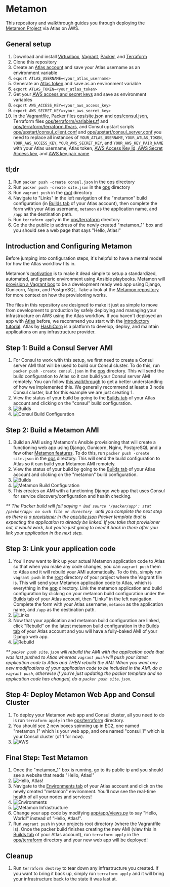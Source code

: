 Metamon
===================
This repository and walkthrough guides you through deploying the [Metamon Project](https://github.com/tryolabs/metamon) via Atlas on AWS.

General setup
-------------
1. Download and install [Virtualbox](https://www.virtualbox.org/wiki/Downloads), [Vagrant](https://www.vagrantup.com/downloads.html), [Packer](https://www.packer.io/downloads.html), and [Terraform](https://www.terraform.io/downloads.html)
2. Clone this repository
3. Create an [Atlas account](https://atlas.hashicorp.com/account/new?utm_source=github&utm_medium=examples&utm_campaign=metamon) and save your Atlas username as an environment variable
  1. `export ATLAS_USERNAME=<your_atlas_username>`
4. Generate an [Atlas token](https://atlas.hashicorp.com/settings/tokens) and save as an environment variable
  1. `export ATLAS_TOKEN=<your_atlas_token>`
5. Get your [AWS access and secret keys](http://docs.aws.amazon.com/AWSSimpleQueueService/latest/SQSGettingStartedGuide/AWSCredentials.html) and save as environment variables
  1. `export AWS_ACCESS_KEY=<your_aws_access_key>`
  2. `export AWS_SECRET_KEY=<your_aws_secret_key>`
6. In the [Vagrantfile](Vagrantfile), Packer files [ops/site.json](ops/site.json) and [ops/consul.json](ops/consul.json), Terraform files [ops/terraform/variables.tf](ops/terraform/variables.tf) and [ops/terraform/terraform.tfvars](ops/terraform/terraform.tfvars), and Consul upstart scripts [ops/upstart/consul_client.conf](ops/upstart/consul_client.conf) and [ops/upstart/consul_server.conf](ops/upstart/consul_server.conf) you need to replace all instances of `YOUR_ATLAS_USERNAME`, `YOUR_ATLAS_TOKEN`, `YOUR_AWS_ACCESS_KEY`, `YOUR_AWS_SECRET_KEY`, and `YOUR_AWS_KEY_PAIR_NAME` with your Atlas username, Atlas token, [AWS Access Key Id, AWS Secret Access key](http://docs.aws.amazon.com/AWSSimpleQueueService/latest/SQSGettingStartedGuide/AWSCredentials.html), and [AWS key pair name](http://docs.aws.amazon.com/gettingstarted/latest/wah/getting-started-prereq.html)

tl;dr
-----------------------------------------------
1. Run `packer push -create consul.json` in the [ops](ops) directory
2. Run `packer push -create site.json` in the [ops](ops) directory
3. Run `vagrant push` in the [root]() directory
4. Navigate to "Links" in the left navigation of the "metamon" build configuration (in [Builds tab](https://atlas.hashicorp.com/builds) of your Atlas account), then complete the form with your Atlas username, `metamon` as the application name, and `/app` as the destination path.
5. Run `terraform apply` in the [ops/terraform](ops/terraform) directory
6. Go the the public ip address of the newly created "metamon_1" box and you should see a web page that says "Hello, Atlas!"

Introduction and Configuring Metamon
-----------------------------------------------
Before jumping into configuration steps, it's helpful to have a mental model for how the Atlas workflow fits in.

Metamon's [motivation](https://github.com/tryolabs/metamon#motivation) is to make it dead simple to setup a standardized, automated, and generic environment using Ansible playbooks. Metamon will [provision a Vagrant box](https://github.com/tryolabs/metamon#features) to be a development ready web app using Django, Gunicorn, Nginx, and PostgreSQL. Take a look at the [Metamon repository](https://github.com/tryolabs/metamon) for more context on how the provisioning works.

The files in this repository are designed to make it just as simple to move from development to production by safely deploying and managing your infrastructure on AWS using the Atlas workflow. If you haven't deployed an app with [Atlas](https://atlas.hashicorp.com) before, we recommend you start with the [introductory tutorial](https://atlas.hashicorp.com/help/getting-started/getting-started-overview). Atlas by [HashiCorp](https://hashicorp.com) is a platform to develop, deploy, and maintain applications on any infrastructure provider.

Step 1: Build a Consul Server AMI
-------------------------
1. For Consul to work with this setup, we first need to create a Consul server AMI that will be used to build our Consul cluster. To do this, run `packer push -create consul.json` in the [ops](ops) directory. This will send the build configuration to Atlas so it can build your Consul server AMI remotely. You can follow [this walkthrough](https://github.com/hashicorp/atlas-examples/tree/master/consul) to get a better understanding of how we implemented this. We generally recommend at least a 3 node Consul cluster, but for this example we are just creating 1.
2. View the status of your build by going to the [Builds tab](https://atlas.hashicorp.com/builds) of your Atlas account and clicking on the "consul" build configuration.
  1. ![Builds](screenshots/builds.png?raw=true)
  2. ![Consul Build Configuration](screenshots/consul_build_conf.png?raw=true)

Step 2: Build a Metamon AMI
-------------------------
1. Build an AMI using Metamon's Ansible provisioning that will create a functioning web app using Django, Gunicorn, Nginx, PostgreSQL and a few other [Metamon features](https://github.com/tryolabs/metamon#features). To do this, run `packer push -create site.json` in the [ops](ops) directory. This will send the build configuration to Atlas so it can build your Metamon AMI remotely.
2. View the status of your build by going to the [Builds tab](https://atlas.hashicorp.com/builds) of your Atlas account and clicking on the "metamon" build configuration.
  1. ![Builds](screenshots/builds.png?raw=true)
  2. ![Metamon Build Configuration](screenshots/metamon_build_conf.png?raw=true)
3. This creates an AMI with a functioning Django web app that uses Consul for service discovery/configuration and health checking.

_\** The Packer build will fail saying `* Bad source '/packer/app': stat /packer/app: no such file or directory
` until you complete the next step as there is a [provisioner](ops/site.json#L65) in the [ops/site.json](ops/site.json) Packer template that is expecting the application to already be linked. If you take that provisioner out, it would work, but you're just going to need it back in there after you link your application in the next step._

Step 3: Link your application code
-------------------------
1. You'll now want to link up your actual Metamon application code to Atlas so that when you make any code changes, you can `vagrant push` them to Atlas and it will rebuild your AMI automatically. To do this, simply run `vagrant push` in the [root]() directory of your project where the Vagrant file is. This will send your Metamon application code to Atlas, which is everything in the [app](app) directory. Link the metamon application and build configuration by clicking on your metamon build configuration under the [Builds tab](https://atlas.hashicorp.com/builds) of your Atlas account, then "Links" in the left navigation. Complete the form with your Atlas username, `metamon` as the application name, and `/app` as the destination path.
  1. ![Links](screenshots/links.png?raw=true)
2. Now that your application and metamon build configuration are linked, click "Rebuild" on the latest metamon build configuration in the [Builds tab](https://atlas.hashicorp.com/builds) of your Atlas account and you will have a fully-baked AMI of your Django web app.
  1. ![Rebuild](screenshots/rebuild.png?raw=true)

_\** `packer push site.json` will rebuild the AMI with the application code that was last pushed to Atlas whereas `vagrant push` will push your latest application code to Atlas and THEN rebuild the AMI. When you want any new modifications of your application code to be included in the AMI, do a `vagrant push`, otherwise if you're just updating the packer template and no application code has changed, do a `packer push site.json`._

Step 4: Deploy Metamon Web App and Consul Cluster
--------------------------
1. To deploy your Metamon web app and Consul cluster, all you need to do is run `terraform apply` in the [ops/terraform](ops/terraform) directory.
2. You should see 2 new boxes spinning up in EC2, one named "metamon_1" which is your web app, and one named "consul_1" which is your Consul cluster (of 1 for now).
  1. ![AWS](screenshots/aws_ec2_instances.png?raw=true)

Final Step: Test Metamon
------------------------
1. Once the "metamon_1" box is running, go to its public ip and you should see a website that reads "Hello, Atlas!"
  1. ![Hello, Atlas!](screenshots/hello_atlas.png?raw=true)
2. Navigate to the [Environments tab](https://atlas.hashicorp.com/environment) of your Atlas account and click on the newly created "metamon" environment. You'll now see the real-time health of all your nodes and services!
  1. ![Environments](screenshots/environments.png?raw=true)
  2. ![Metamon Infrastructure](screenshots/metamon_infrastructure.png?raw=true)
3. Change your app code by modifying [app/app/views.py](app/app/views.py) to say "Hello, World!" instead of "Hello, Atlas!".
4. Run `vagrant push` in your projects root directory (where the Vagrantfile is). Once the packer build finishes creating the new AMI (view this in [Builds tab](https://atlas.hashicorp.com/builds) of your Atlas account), run `terraform apply` in the [ops/terraform](ops/terraform) directory and your new web app will be deployed!

Cleanup
------------------------
1. Run `terraform destroy` to tear down any infrastructure you created. If you want to bring it back up, simply run `terraform apply` and it will bring your infrastructure back to the state it was last at.


